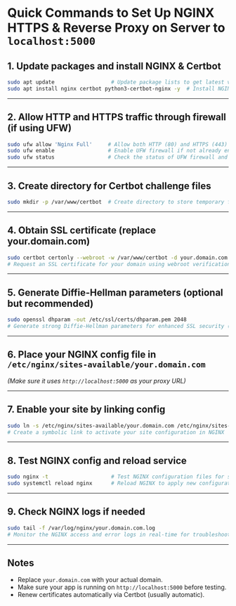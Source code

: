 
# Quick Commands to Set Up NGINX HTTPS & Reverse Proxy on Server to `localhost:5000`

## 1. Update packages and install NGINX & Certbot

```bash
sudo apt update                  # Update package lists to get latest versions info
sudo apt install nginx certbot python3-certbot-nginx -y  # Install NGINX web server and Certbot for SSL
````

---

## 2. Allow HTTP and HTTPS traffic through firewall (if using UFW)

```bash
sudo ufw allow 'Nginx Full'     # Allow both HTTP (80) and HTTPS (443) traffic through firewall
sudo ufw enable                 # Enable UFW firewall if not already enabled
sudo ufw status                 # Check the status of UFW firewall and its rules
```

---

## 3. Create directory for Certbot challenge files

```bash
sudo mkdir -p /var/www/certbot  # Create directory to store temporary files used to verify domain ownership
```

---

## 4. Obtain SSL certificate (replace your.domain.com)

```bash
sudo certbot certonly --webroot -w /var/www/certbot -d your.domain.com  
# Request an SSL certificate for your domain using webroot verification method
```

---

## 5. Generate Diffie-Hellman parameters (optional but recommended)

```bash
sudo openssl dhparam -out /etc/ssl/certs/dhparam.pem 2048  
# Generate strong Diffie-Hellman parameters for enhanced SSL security (may take a few minutes)
```

---

## 6. Place your NGINX config file in `/etc/nginx/sites-available/your.domain.com`

*(Make sure it uses `http://localhost:5000` as your proxy URL)*

---

## 7. Enable your site by linking config

```bash
sudo ln -s /etc/nginx/sites-available/your.domain.com /etc/nginx/sites-enabled/  
# Create a symbolic link to activate your site configuration in NGINX
```

---

## 8. Test NGINX config and reload service

```bash
sudo nginx -t                    # Test NGINX configuration files for syntax errors
sudo systemctl reload nginx      # Reload NGINX to apply new configuration without downtime
```

---

## 9. Check NGINX logs if needed

```bash
sudo tail -f /var/log/nginx/your.domain.com.log  
# Monitor the NGINX access and error logs in real-time for troubleshooting
```

---

## Notes

* Replace `your.domain.com` with your actual domain.
* Make sure your app is running on `http://localhost:5000` before testing.
* Renew certificates automatically via Certbot (usually automatic).

